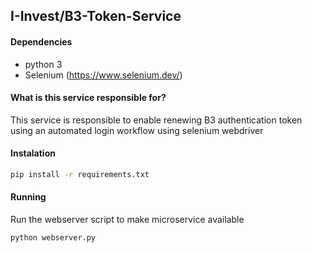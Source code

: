 ## I-Invest/B3-Token-Service

#### Dependencies
- python 3
- Selenium (https://www.selenium.dev/)

#### What is this service responsible for?
This service is responsible to enable renewing B3 authentication token using an automated login workflow using selenium webdriver

#### Instalation

```bash
pip install -r requirements.txt
```

#### Running
Run the webserver script to make microservice available

```bash
python webserver.py
```